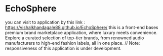 # EchoSphere
you can visit to application by this link : https://vishalkhandagale88.github.io/EchoSphere/
this is a front-end bases premium brand marketplace application, where luxury meets convenience. Explore a curated selection of top-tier brands, from renowned audio manufacturers to high-end fashion labels, all in one place.
// Note: responsiveness of this application is under development. 
